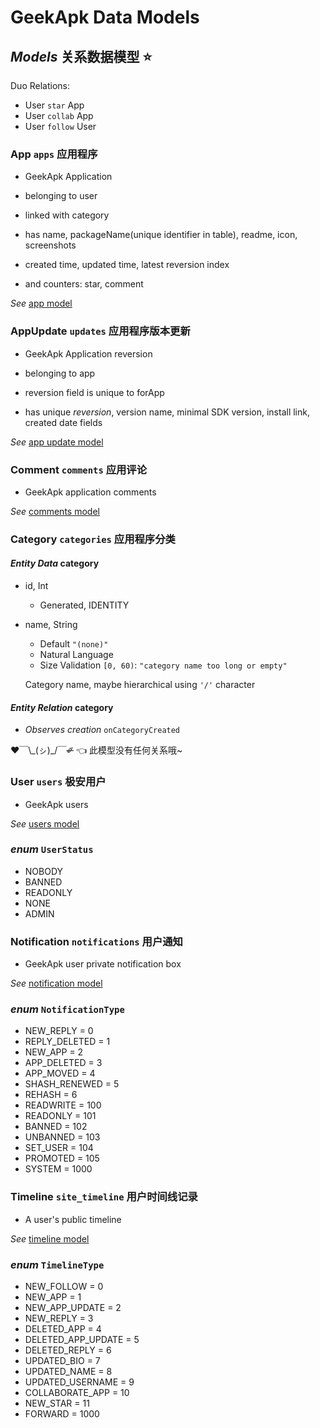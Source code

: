 # GeekApk Data Models

## _Models_ 关系数据模型 ⭐️

Duo Relations:

* User `star` App
* User `collab` App
* User `follow` User

### App `apps` 应用程序

* GeekApk Application

* belonging to user
* linked with category

* has name, packageName(unique identifier in table), readme, icon, screenshots
* created time, updated time, latest reversion index

* and counters: star, comment

_See_ [app model](models/app.api-inline.md)

### AppUpdate `updates` 应用程序版本更新

* GeekApk Application reversion

* belonging to app

* reversion field is unique to forApp

* has unique *reversion*, version name, minimal SDK version, install link, created date fields

_See_ [app update model](models/reversion.api-inline.md)

### Comment `comments` 应用评论

* GeekApk application comments

_See_ [comments model](models/comment.api-inline.md)

### Category `categories` 应用程序分类

#### _Entity Data_ category

* id, Int
  * Generated, IDENTITY

* name, String
  * Default `"(none)"`
  * Natural Language
  * Size Validation `[0, 60)`: `"category name too long or empty"`

  Category name, maybe hierarchical using `'/'` character

#### _Entity Relation_ category

* _Observes creation_ `onCategoryCreated`

♥￣\\\_(ㇱ)_/￣~~✐~~ 👈 此模型没有任何关系哦~

### User `users` 极安用户

* GeekApk users

_See_ [users model](models/user.api-inline.md)

### _enum_ `UserStatus`

* NOBODY
* BANNED
* READONLY
* NONE
* ADMIN

### Notification `notifications` 用户通知

* GeekApk user private notification box

_See_ [notification model](models/notification.api-inline.md)

### _enum_ `NotificationType`

* NEW_REPLY = 0
* REPLY_DELETED = 1
* NEW_APP = 2
* APP_DELETED = 3
* APP_MOVED = 4
* SHASH_RENEWED = 5
* REHASH = 6
* READWRITE = 100
* READONLY = 101
* BANNED = 102
* UNBANNED = 103
* SET_USER = 104
* PROMOTED = 105
* SYSTEM = 1000

### Timeline `site_timeline` 用户时间线记录

* A user's public timeline

_See_ [timeline model](models/timeline.api-inline.md)

### _enum_ `TimelineType`

* NEW_FOLLOW = 0
* NEW_APP = 1
* NEW_APP_UPDATE = 2
* NEW_REPLY = 3
* DELETED_APP = 4
* DELETED_APP_UPDATE = 5
* DELETED_REPLY = 6
* UPDATED_BIO = 7
* UPDATED_NAME = 8
* UPDATED_USERNAME = 9
* COLLABORATE_APP = 10
* NEW_STAR = 11
* FORWARD = 1000
